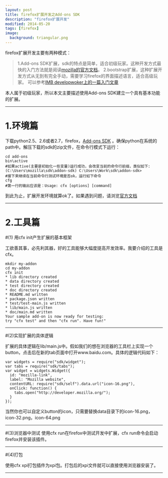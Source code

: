 ```yaml
---
layout: post
title: firefox扩展开发之Add-ons SDK
description: "firefox扩展开发"
modified: 2014-05-20
tags: [firefox]
image:
  background: triangular.png
---
```


firefox扩展开发主要有两种模式：

>1.Add-ons SDK扩展，sdk的特点是简单，适合初级玩家。这种开发方式最快的入门方法就是阅读[mozilla的官方文档](https://developer.mozilla.org/en-US/Add-ons/SDK)。
2.bootstrap扩展，这种扩展开发方式从无到有完全手动，需要学习firefox的界面描述语言，适合高级玩家。 可以参考[IMB developwoker上的一篇入门文章](http://www.ibm.com/developerworks/cn/web/wa-lo-firefox-ext/)

本人属于初级玩家，所以本文主要描述使用Add-ons SDK建立一个具有基本功能的扩展。

------

1.环境篇
====

下载python2.5、2.6或者2.7，firefox，[Add-ons SDK](https://ftp.mozilla.org/pub/mozilla.org/labs/jetpack/addon-sdk-1.16.zip) 。确保python在系统的path中。解压下载的sdk的zip文件，在命令行模式下运行：


```
cd add-ons 
bin\active
#如果active(主要是初始化一些变量)运行成功，会改变当前的命令行前缀，类似如下:
(C:\Users\mozilla\sdk\addon-sdk) C:\Users\Work\sdk\addon-sdk>
#接下来继续在当前命令行测试环境是否ok，运行如下命令
cfg
#第一行的输出应该是：Usage: cfx [options] [command]
```
到此为止，扩展开发环境就算ok了。如果遇到问题，请浏览[官方文档](https://developer.mozilla.org/en-US/Add-ons/SDK/Tutorials/Installation)


-------

2.工具篇
====

#(1) 用cfx init产生扩展的基本框架

工欲善其事，必先利其器，好的工具能够大幅度提高开发效率。我要介绍的工具是cfx。

```
mkdir my-addon
cd my-addon 
cfx init
* lib directory created
* data directory created
* test directory created
* doc directory created
* README.md written
* package.json written
* test/test-main.js written
* lib/main.js written
* doc/main.md written
Your sample add-on is now ready for testing:
try "cfx test" and then "cfx run". Have fun!"
```

-----


#(2)实现扩展的具体逻辑

扩展的具体逻辑在lib/main.js中。假如我们的想在浏览器的工具栏上实现一个button，点击后在新的tab页面中打开www.baidu.com。具体的逻辑代码如下：

```javascrip
var widgets = require("sdk/widget");
var tabs = require("sdk/tabs");
var widget = widgets.Widget({
  id: "mozilla-link",
  label: "Mozilla website",
  contentURL: require("sdk/self").data.url("icon-16.png"),
  onClick: function() {
    tabs.open("http://developer.mozilla.org/");
  }
});
```

当然你也可以自定义button的icon，只需要替换data目录下的icon-16.png，icon-32.png，icon-64.png

-----

#(3)浏览器中测试
使用cfx run在firefox中测试开发中扩展，cfx run命令会启动firefox并安装该插件。

-----

#(4)打包

使用cfx xpi打包插件为xpi包。打包后的xpi文件就可以直接使用浏览器安装了。

-----
